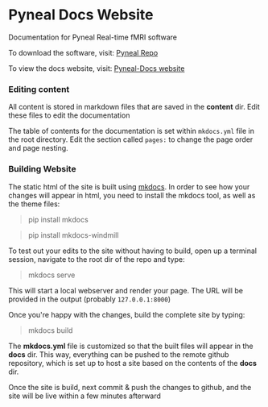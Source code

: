 # Pyneal Docs Website
Documentation for Pyneal Real-time fMRI software

To download the software, visit: [Pyneal Repo](https://github.com/jeffmacinnes/pyneal)

To view the docs website, visit: [Pyneal-Docs website](https://jeffmacinnes.github.io/pyneal-docs/)


### Editing content
All content is stored in markdown files that are saved in the **content** dir. Edit these files to edit the documentation

The table of contents for the documentation is set within `mkdocs.yml` file in the root directory. Edit the section called `pages:` to change the page order and page nesting.


### Building Website
The static html of the site is built using [mkdocs](http://www.mkdocs.org/). In order to see how your changes will appear in html, you need to install the mkdocs tool, as well as the theme files:

>pip install mkdocs

>pip install mkdocs-windmill


To test out your edits to the site without having to build, open up a terminal session, navigate to the root dir of the repo and type:

>mkdocs serve

This will start a local webserver and render your page. The URL will be provided in the output (probably `127.0.0.1:8000`)

Once you're happy with the changes, build the complete site by typing:

>mkdocs build

 The **mkdocs.yml** file is customized so that the built files will appear in the **docs** dir. This way, everything can be pushed to the remote github repository, which is set up to host a site based on the contents of the **docs** dir.


Once the site is build, next commit & push the changes to github, and the site will be live within a few minutes afterward
